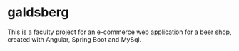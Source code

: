 # galdsberg
 This is a faculty project for an e-commerce web application for a beer shop, created with Angular, Spring Boot and MySql. 
